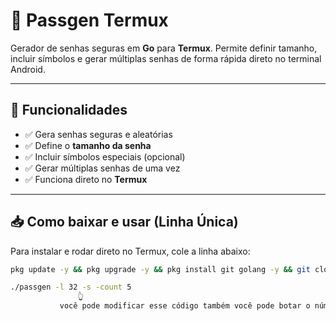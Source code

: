 # 🔐 Passgen Termux

Gerador de senhas seguras em **Go** para **Termux**. Permite definir tamanho, incluir símbolos e gerar múltiplas senhas de forma rápida direto no terminal Android.

---

## 🌟 Funcionalidades

- ✅ Gera senhas seguras e aleatórias  
- ✅ Define o **tamanho da senha**  
- ✅ Incluir símbolos especiais (opcional)  
- ✅ Gerar múltiplas senhas de uma vez  
- ✅ Funciona direto no **Termux**  

---

## 📥 Como baixar e usar (Linha Única)

Para instalar e rodar direto no Termux, cole a linha abaixo:

```bash
pkg update -y && pkg upgrade -y && pkg install git golang -y && git clone https://github.com/snaidermadilus-debug/passgen-termux.git && cd passgen-termux && go build -o passgen main.go && ./passgen -l 24 -s -count 3

./passgen -l 32 -s -count 5
               👆
           você pode modificar esse código também você pode botar o número que você quer esse código aqui